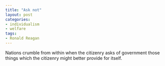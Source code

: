 ```yaml
---
title: "Ask not"
layout: post
categories:
- individualism
- welfare
tags:
- Ronald Reagan
---
```


Nations crumble from within when the citizenry asks of government those things which the citizenry might better provide for itself.